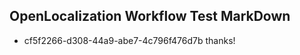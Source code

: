 ## OpenLocalization Workflow Test MarkDown
* cf5f2266-d308-44a9-abe7-4c796f476d7b thanks!

<!--HONumber=Jul16_HO3-->


